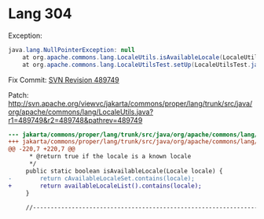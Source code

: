 # Lang 304

Exception:
```java
java.lang.NullPointerException: null
    at org.apache.commons.lang.LocaleUtils.isAvailableLocale(LocaleUtils.java:223)
    at org.apache.commons.lang.LocaleUtilsTest.setUp(LocaleUtilsTest.java:87)
```

Fix Commit: [SVN Revision 489749](http://svn.apache.org/viewvc?view=revision&revision=489749)

Patch: <http://svn.apache.org/viewvc/jakarta/commons/proper/lang/trunk/src/java/org/apache/commons/lang/LocaleUtils.java?r1=489749&r2=489748&pathrev=489749>

```diff
--- jakarta/commons/proper/lang/trunk/src/java/org/apache/commons/lang/LocaleUtils.java	2006/12/22 20:32:43	489748
+++ jakarta/commons/proper/lang/trunk/src/java/org/apache/commons/lang/LocaleUtils.java	2006/12/22 20:34:37	489749
@@ -220,7 +220,7 @@
      * @return true if the locale is a known locale
      */
     public static boolean isAvailableLocale(Locale locale) {
-        return cAvailableLocaleSet.contains(locale);
+        return availableLocaleList().contains(locale);
     }
 
     //-----------------------------------------------------------------------
```